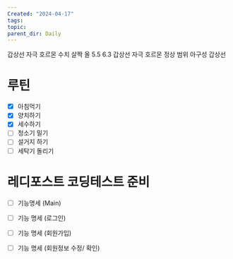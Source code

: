 ```yaml
---
Created: "2024-04-17"
tags: 
topic: 
parent_dir: Daily
---
```

갑상선 자극 호르몬 수치  살짝 올 5.5 6.3
갑상선 자극 호르몬 정상 범위 
아구성 갑상선 
# 루틴
- [x] 아침먹기
- [x] 양치하기
- [x] 세수하기
- [ ] 청소기 밀기
- [ ] 설거지 하기
- [ ] 세탁기 돌리기
# 레디포스트 코딩테스트 준비
- [ ] 기능명세 (Main)
- [ ] 기능 명세 (로그인)
- [ ] 기능 명세 (회원가입)
- [ ] 기능 명세 (회원정보 수정/ 확인)

